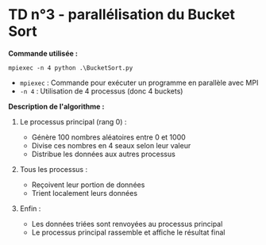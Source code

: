 # TD n°3 - parallélisation du Bucket Sort

**Commande utilisée :**
```
mpiexec -n 4 python .\BucketSort.py
```
- `mpiexec` : Commande pour exécuter un programme en parallèle avec MPI
- `-n 4` : Utilisation de 4 processus (donc 4 buckets)

**Description de l'algorithme :**
1. Le processus principal (rang 0) :
   - Génère 100 nombres aléatoires entre 0 et 1000
   - Divise ces nombres en 4 seaux selon leur valeur
   - Distribue les données aux autres processus

2. Tous les processus :
   - Reçoivent leur portion de données
   - Trient localement leurs données

3. Enfin :
   - Les données triées sont renvoyées au processus principal
   - Le processus principal rassemble et affiche le résultat final
